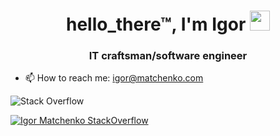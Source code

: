 <h1 align="center">hello_there™, I'm Igor
<img src="https://github.com/blackcater/blackcater/raw/main/images/Hi.gif" height="32"/></h1>
<h3 align="center">IT craftsman/software engineer</h3>

- 📫 How to reach me: igor@matchenko.com 

![Stack Overflow](https://img.shields.io/badge/-Stackoverflow-FE7A16?style=for-the-badge&logo=stack-overflow&logoColor=white)

[![Igor Matchenko StackOverflow](https://github-readme-stackoverflow.vercel.app/?userID=10785003&layout=compact&theme=dark)](https://stackoverflow.com/users/10785003/igor-alex)
